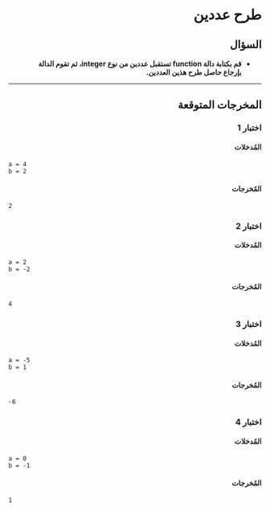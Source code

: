 # <div dir="rtl">طرح عددين</div>

## <div dir="rtl">السؤال</div>

<ul dir="rtl">
<li>
<b>
قم بكتابة دالة function تستقبل عددين من نوع integer، ثم تقوم الدالة بإرجاع حاصل طرح هذين العددين.
</b>
</li>
</ul>

---

## <div dir="rtl">المخرجات المتوقعة</div>

### <div dir="rtl">اختبار 1</div>

#### <div dir="rtl">المُدخلات</div>

```text
a = 4
b = 2
```

#### <div dir="rtl">المُخرجات</div>

```text
2
```

### <div dir="rtl">اختبار 2</div>

#### <div dir="rtl">المُدخلات</div>

```text
a = 2
b = -2
```

#### <div dir="rtl">المُخرجات</div>

```text
4
```

### <div dir="rtl">اختبار 3</div>

#### <div dir="rtl">المُدخلات</div>

```text
a = -5
b = 1
```

#### <div dir="rtl">المُخرجات</div>

```text
-6
```

### <div dir="rtl">اختبار 4</div>

#### <div dir="rtl">المُدخلات</div>

```text
a = 0
b = -1
```

#### <div dir="rtl">المُخرجات</div>

```text
1
```